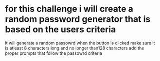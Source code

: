 # for this challenge i will create a random password generator that is based on the users criteria
it will generate a random passowrd when the button is clicked
make sure it is atleast 8 characters long and no longer than128 characters
add the proper prompts that follow the passowrd criteria
